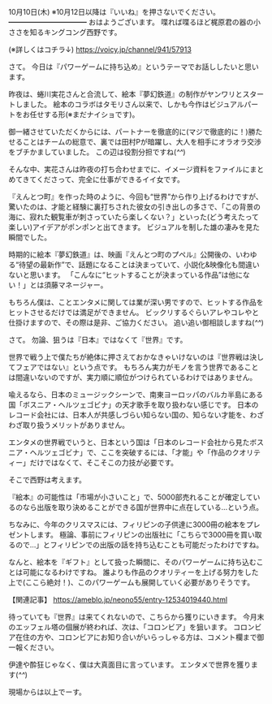 10月10日(木) ※10月12日以降は『いいね』を押さないでください。
━━━━━━━━━━━
おはようございます。
喋れば喋るほど梶原君の器の小ささを知るキングコング西野です。

(※詳しくはコチラ↓)
https://voicy.jp/channel/941/57913

さて。
今日は『パワーゲームに持ち込め』というテーマでお話ししたいと思います。

昨夜は、蜷川実花さんと合流して、絵本『夢幻鉄道』の制作がヤンワリとスタートしました。
絵本のコラボはタモリさん以来で、しかも今作はビジュアルパートをお任せする形(※まだナイショです)。

御一緒させていただくからには、パートナーを徹底的に(マジで徹底的に！)勝たせることはチームの総意で、裏では田村Pが暗躍し、大人を相手にオラオラ交渉をブチかましていました。
この辺は役割分担ですね(*^^*)

そんな中、実花さんは昨夜の打ち合わせまでに、イメージ資料をファイルにまとめてきてくださって、完全に仕事ができるイイ女です。

『えんとつ町』を作った時のように、今回も“世界”から作り上げるわけですが、驚いたのは、才能と経験に裏打ちされた彼女の引き出しの多さで、「この背景の海に、寂れた観覧車が刺さっていたら楽しくない？」といった(どう考えたって楽しい)アイデアがポンポンと出てきます。
ビジュアルを制した雄の凄みを見た瞬間でした。

時期的に絵本『夢幻鉄道』は、映画『えんとつ町のプペル』公開後の、いわゆる“待望の最新作”で、話題になることは決まっていて、小説化&映像化も間違いないと思います。
「こんなに“ヒットすることが決まっている作品”は他にない！」とは須藤マネージャー。

もちろん僕は、ことエンタメに関しては業が深い男ですので、ヒットする作品をヒットさせるだけでは満足ができません。
ビックリするぐらいアレやコレやと仕掛けますので、その際は是非、ご協力ください。
追い追い御相談しますね(*^^*)

さて。
勿論、狙うは『日本』ではなくて『世界』です。

世界で戦う上で僕たちが絶体に押さえておかなきゃいけないのは『世界戦は決してフェアではない』という点です。
もちろん実力がモノを言う世界であることは間違いないのですが、実力順に順位がつけられているわけではありません。

喩えるなら、日本のミュージックシーンで、南東ヨーロッパのバルカ半島にある国「ボスニア・ヘルツェゴビナ」の天才歌手を取り扱わない感じです。
日本のレコード会社には、日本人が共感しづらい知らない国の、知らない才能を、わざわざ取り扱うメリットがありません。

エンタメの世界戦でいうと、日本という国は「日本のレコード会社から見たボスニア・ヘルツェゴビナ」で、ここを突破するには、「才能」や「作品のクオリティー」だけではなくて、そこそこの力技が必要です。

そこで西野は考えます。

『絵本』の可能性は「市場が小さいこと」で、5000部売れることが確定しているのなら出版を取り決めることができる国が世界中に点在している…という点。

ちなみに、今年のクリスマスには、フィリピンの子供達に3000冊の絵本をプレゼントします。
極論、事前にフィリピンの出版社に「こちらで3000冊を買い取るので…」とフィリピンでの出版の話を持ち込むことも可能だったわけですね。

なんと、絵本を『ギフト』として扱った瞬間に、そのパワーゲームに持ち込むことは可能になるわけですね。
誰よりも作品のクオリティーを上げる努力をした上で(ここら絶対！)、このパワーゲームも展開していく必要がありそうです。

【関連記事】
https://ameblo.jp/neono55/entry-12534019440.html

待っていても『世界』は来てくれないので、こちらから獲りにいきます。
今月末のエッフェル塔の個展が終われば、次は、「コロンビア」を狙います。
コロンビア在住の方や、コロンビアにお知り合いがいらっしゃる方は、コメント欄まで御一報ください。

伊達や酔狂じゃなく、僕は大真面目に言っています。
エンタメで世界を獲ります(*^^*)

現場からは以上でーす。
